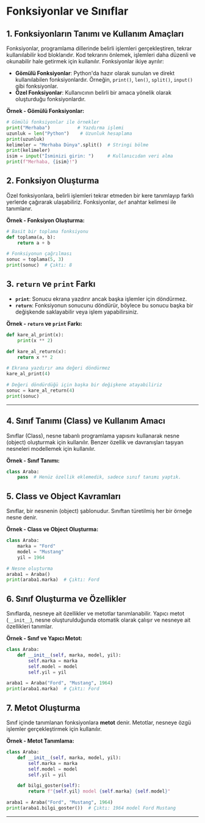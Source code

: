 
# Fonksiyonlar ve Sınıflar

## 1. Fonksiyonların Tanımı ve Kullanım Amaçları
Fonksiyonlar, programlama dillerinde belirli işlemleri gerçekleştiren, tekrar kullanılabilir kod bloklarıdır. Kod tekrarını önlemek, işlemleri daha düzenli ve okunabilir hale getirmek için kullanılır. Fonksiyonlar ikiye ayrılır:
- **Gömülü Fonksiyonlar**: Python'da hazır olarak sunulan ve direkt kullanılabilen fonksiyonlardır. Örneğin, `print()`, `len()`, `split()`, `input()` gibi fonksiyonlar.
- **Özel Fonksiyonlar**: Kullanıcının belirli bir amaca yönelik olarak oluşturduğu fonksiyonlardır.

**Örnek - Gömülü Fonksiyonlar:**
```python
# Gömülü fonksiyonlar ile örnekler
print("Merhaba")          # Yazdırma işlemi
uzunluk = len("Python")    # Uzunluk hesaplama
print(uzunluk)
kelimeler = "Merhaba Dünya".split()  # Stringi bölme
print(kelimeler)
isim = input("İsminizi girin: ")     # Kullanıcıdan veri alma
print(f"Merhaba, {isim}!")
```

## 2. Fonksiyon Oluşturma
Özel fonksiyonlara, belirli işlemleri tekrar etmeden bir kere tanımlayıp farklı yerlerde çağırarak ulaşabiliriz. Fonksiyonlar, `def` anahtar kelimesi ile tanımlanır.

**Örnek - Fonksiyon Oluşturma:**
```python
# Basit bir toplama fonksiyonu
def toplama(a, b):
    return a + b

# Fonksiyonun çağrılması
sonuc = toplama(5, 3)
print(sonuc)  # Çıktı: 8
```

## 3. `return` ve `print` Farkı
- **`print`**: Sonucu ekrana yazdırır ancak başka işlemler için döndürmez.
- **`return`**: Fonksiyonun sonucunu döndürür, böylece bu sonucu başka bir değişkende saklayabilir veya işlem yapabilirsiniz.

**Örnek - `return` ve `print` Farkı:**
```python
def kare_al_print(x):
    print(x ** 2)

def kare_al_return(x):
    return x ** 2

# Ekrana yazdırır ama değeri döndürmez
kare_al_print(4)

# Değeri döndürdüğü için başka bir değişkene atayabiliriz
sonuc = kare_al_return(4)
print(sonuc)
```


---

## 4. Sınıf Tanımı (Class) ve Kullanım Amacı
Sınıflar (Class), nesne tabanlı programlama yapısını kullanarak nesne (object) oluşturmak için kullanılır. Benzer özellik ve davranışları taşıyan nesneleri modellemek için kullanılır.

**Örnek - Sınıf Tanımı:**
```python
class Araba:
    pass  # Henüz özellik eklemedik, sadece sınıf tanımı yaptık.
```

## 5. Class ve Object Kavramları
Sınıflar, bir nesnenin (object) şablonudur. Sınıftan türetilmiş her bir örneğe nesne denir.

**Örnek - Class ve Object Oluşturma:**
```python
class Araba:
    marka = "Ford"
    model = "Mustang"
    yil = 1964

# Nesne oluşturma
araba1 = Araba()
print(araba1.marka)  # Çıktı: Ford
```

## 6. Sınıf Oluşturma ve Özellikler
Sınıflarda, nesneye ait özellikler ve metotlar tanımlanabilir. Yapıcı metot (`__init__`), nesne oluşturulduğunda otomatik olarak çalışır ve nesneye ait özellikleri tanımlar.

**Örnek - Sınıf ve Yapıcı Metot:**
```python
class Araba:
    def __init__(self, marka, model, yil):
        self.marka = marka
        self.model = model
        self.yil = yil

araba1 = Araba("Ford", "Mustang", 1964)
print(araba1.marka)  # Çıktı: Ford
```

## 7. Metot Oluşturma
Sınıf içinde tanımlanan fonksiyonlara **metot** denir. Metotlar, nesneye özgü işlemler gerçekleştirmek için kullanılır.

**Örnek - Metot Tanımlama:**
```python
class Araba:
    def __init__(self, marka, model, yil):
        self.marka = marka
        self.model = model
        self.yil = yil

    def bilgi_goster(self):
        return f"{self.yil} model {self.marka} {self.model}"

araba1 = Araba("Ford", "Mustang", 1964)
print(araba1.bilgi_goster())  # Çıktı: 1964 model Ford Mustang
```

---

